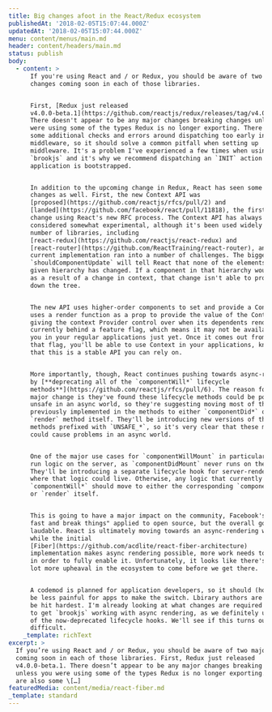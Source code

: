 ```yaml
---
title: Big changes afoot in the React/Redux ecosystem
publishedAt: '2018-02-05T15:07:44.000Z'
updatedAt: '2018-02-05T15:07:44.000Z'
menu: content/menus/main.md
header: content/headers/main.md
status: publish
body:
  - content: >
      If you're using React and / or Redux, you should be aware of two major
      changes coming soon in each of those libraries.


      First, [Redux just released
      v4.0.0-beta.1](https://github.com/reactjs/redux/releases/tag/v4.0.0-beta.1).
      There doesn't appear to be any major changes breaking changes unless you
      were using some of the types Redux is no longer exporting. There are also
      some additional checks and errors around dispatching too early in
      middleware, so it should solve a common pitfall when setting up
      middleware. It's a problem I've experienced a few times when using
      `brookjs` and it's why we recommend dispatching an `INIT` action after the
      application is bootstrapped.


      In addition to the upcoming change in Redux, React has seen some major
      changes as well. First, the new Context API was
      [proposed](https://github.com/reactjs/rfcs/pull/2) and
      [landed](https://github.com/facebook/react/pull/11818), the first major
      change using React's new RFC process. The Context API has always been
      considered somewhat experimental, although it's been used widely by a
      number of libraries, including
      [react-redux](https://github.com/reactjs/react-redux) and
      [react-router](https://github.com/ReactTraining/react-router), and the
      current implementation ran into a number of challenges. The biggest is
      `shouldComponentUpdate` will tell React that none of the elements of a
      given hierarchy has changed. If a component in that hierarchy would change
      as a result of a change in context, that change isn't able to propagate
      down the tree.


      The new API uses higher-order components to set and provide a Context. It
      uses a render function as a prop to provide the value of the Context,
      giving the context Provider control over when its dependents render. It's
      currently behind a feature flag, which means it may not be available to
      you in your regular applications just yet. Once it comes out from behind
      that flag, you'll be able to use Context in your applications, knowing
      that this is a stable API you can rely on.


      More importantly, though, React continues pushing towards async-rendering
      by [**deprecating all of the `componentWill*` lifecycle
      methods**](https://github.com/reactjs/rfcs/pull/6). The reason for this
      major change is they've found these lifecycle methods could be potentially
      unsafe in an async world, so they're suggesting moving most of the logic
      previously implemented in the methods to either `componentDid*` or the
      `render` method itself. They'll be introducing new versions of these
      methods prefixed with `UNSAFE_*`, so it's very clear that these methods
      could cause problems in an async world.


      One of the major use cases for `componentWillMount` in particular is to
      run logic on the server, as `componentDidMount` never runs on the server.
      They'll be introducing a separate lifecycle hook for server-rendering only
      where that logic could live. Otherwise, any logic that currently lives in
      `componentWill*` should move to either the corresponding `componentDid*`
      or `render` itself.


      This is going to have a major impact on the community, Facebook's "move
      fast and break things" applied to open source, but the overall goal is
      laudable. React is ultimately moving towards an async-rendering world, and
      while the initial
      [Fiber](https://github.com/acdlite/react-fiber-architecture)
      implementation makes async rendering possible, more work needs to be done
      in order to fully enable it. Unfortunately, it looks like there's still a
      lot more upheaval in the ecosystem to come before we get there.


      A codemod is planned for application developers, so it should (hopefully)
      be less painful for apps to make the switch. Lbirary authors are likely to
      be hit hardest. I'm already looking at what changes are required in order
      to get `brookjs` working with async rendering, as we definitely use some
      of the now-deprecated lifecycle hooks. We'll see if this turns out to be
      difficult.
    _template: richText
excerpt: >
  If you’re using React and / or Redux, you should be aware of two major changes
  coming soon in each of those libraries. First, Redux just released
  v4.0.0-beta.1. There doesn’t appear to be any major changes breaking changes
  unless you were using some of the types Redux is no longer exporting. There
  are also some \[…]
featuredMedia: content/media/react-fiber.md
_template: standard
---
```


